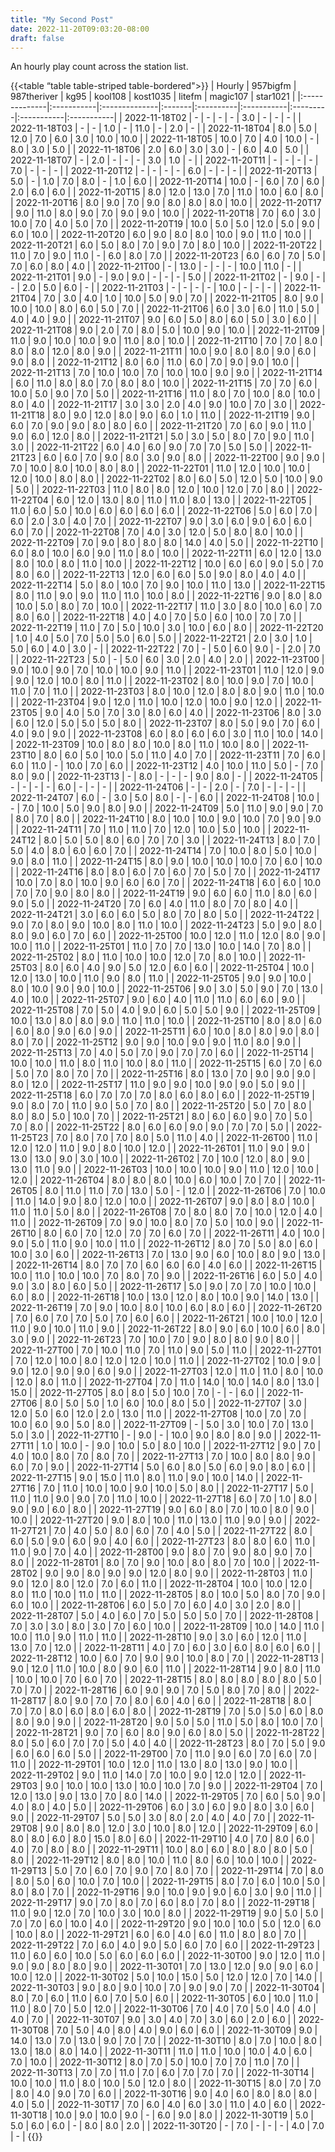 ```yaml
---
title: "My Second Post"
date: 2022-11-20T09:03:20-08:00
draft: false
---
```


An hourly play count across the station list.


{{<table “table table-striped table-bordered">}}
| Hourly        | 957bigfm   | 987theriver   | kg95   | kool108   | kost1035   | litefm   | magic107   | star1021   |
|:--------------|:-----------|:--------------|:-------|:----------|:-----------|:---------|:-----------|:-----------|
| 2022-11-18T02 | -          | -             | -      | -         | 3.0        | -        | -          | -          |
| 2022-11-18T03 | -          | -             | 1.0    | -         | 11.0       | -        | 2.0        | -          |
| 2022-11-18T04 | 8.0        | 5.0           | 12.0   | 7.0       | 6.0        | 3.0      | 10.0       | 10.0       |
| 2022-11-18T05 | 10.0       | 7.0           | 4.0    | 10.0      | -          | 8.0      | 3.0        | 5.0        |
| 2022-11-18T06 | 2.0        | 6.0           | 3.0    | 3.0       | -          | 6.0      | 4.0        | 5.0        |
| 2022-11-18T07 | -          | 2.0           | -      | -         | -          | 3.0      | 1.0        | -          |
| 2022-11-20T11 | -          | -             | -      | -         | 7.0        | -        | -          | -          |
| 2022-11-20T12 | -          | -             | -      | -         | 6.0        | -        | -          | -          |
| 2022-11-20T13 | 5.0        | -             | 1.0    | 7.0       | 8.0        | -        | 1.0        | 6.0        |
| 2022-11-20T14 | 10.0       | -             | 6.0    | 7.0       | 6.0        | 2.0      | 6.0        | 6.0        |
| 2022-11-20T15 | 8.0        | 12.0          | 13.0   | 7.0       | 11.0       | 10.0     | 6.0        | 8.0        |
| 2022-11-20T16 | 8.0        | 9.0           | 7.0    | 9.0       | 8.0        | 8.0      | 8.0        | 10.0       |
| 2022-11-20T17 | 9.0        | 11.0          | 8.0    | 9.0       | 7.0        | 9.0      | 9.0        | 10.0       |
| 2022-11-20T18 | 7.0        | 6.0           | 3.0    | 10.0      | 7.0        | 4.0      | 5.0        | 7.0        |
| 2022-11-20T19 | 10.0       | 5.0           | 5.0    | 12.0      | 5.0        | 9.0      | 6.0        | 10.0       |
| 2022-11-20T20 | 6.0        | 9.0           | 8.0    | 8.0       | 10.0       | 9.0      | 11.0       | 10.0       |
| 2022-11-20T21 | 6.0        | 5.0           | 8.0    | 7.0       | 9.0        | 7.0      | 8.0        | 10.0       |
| 2022-11-20T22 | 11.0       | 7.0           | 9.0    | 11.0      | -          | 6.0      | 8.0        | 7.0        |
| 2022-11-20T23 | 6.0        | 6.0           | 7.0    | 5.0       | 7.0        | 6.0      | 8.0        | 4.0        |
| 2022-11-21T00 | -          | 13.0          | -      | -         | -          | 10.0     | 11.0       | -          |
| 2022-11-21T01 | 9.0        | -             | 9.0    | 9.0       | -          | -        | -          | 5.0        |
| 2022-11-21T02 | -          | 9.0           | -      | -         | 2.0        | 5.0      | 6.0        | -          |
| 2022-11-21T03 | -          | -             | -      | -         | 10.0       | -        | -          | -          |
| 2022-11-21T04 | 7.0        | 3.0           | 4.0    | 1.0       | 10.0       | 5.0      | 9.0        | 7.0        |
| 2022-11-21T05 | 8.0        | 9.0           | 10.0   | 10.0      | 8.0        | 6.0      | 5.0        | 7.0        |
| 2022-11-21T06 | 6.0        | 3.0           | 6.0    | 11.0      | 5.0        | 4.0      | 4.0        | 9.0        |
| 2022-11-21T07 | 9.0        | 6.0           | 5.0    | 8.0       | 6.0        | 5.0      | 3.0        | 6.0        |
| 2022-11-21T08 | 9.0        | 2.0           | 7.0    | 8.0       | 5.0        | 10.0     | 9.0        | 10.0       |
| 2022-11-21T09 | 11.0       | 9.0           | 10.0   | 10.0      | 9.0        | 11.0     | 8.0        | 10.0       |
| 2022-11-21T10 | 7.0        | 7.0           | 8.0    | 8.0       | 8.0        | 12.0     | 8.0        | 9.0        |
| 2022-11-21T11 | 10.0       | 9.0           | 8.0    | 8.0       | 9.0        | 6.0      | 9.0        | 8.0        |
| 2022-11-21T12 | 8.0        | 6.0           | 11.0   | 6.0       | 7.0        | 9.0      | 9.0        | 10.0       |
| 2022-11-21T13 | 7.0        | 10.0          | 10.0   | 7.0       | 10.0       | 10.0     | 9.0        | 9.0        |
| 2022-11-21T14 | 6.0        | 11.0          | 8.0    | 8.0       | 7.0        | 8.0      | 8.0        | 10.0       |
| 2022-11-21T15 | 7.0        | 7.0           | 6.0    | 10.0      | 5.0        | 9.0      | 7.0        | 5.0        |
| 2022-11-21T16 | 11.0       | 8.0           | 7.0    | 10.0      | 8.0        | 10.0     | 8.0        | 4.0        |
| 2022-11-21T17 | 3.0        | 3.0           | 2.0    | 4.0       | 9.0        | 10.0     | 7.0        | 3.0        |
| 2022-11-21T18 | 8.0        | 9.0           | 12.0   | 8.0       | 9.0        | 6.0      | 1.0        | 11.0       |
| 2022-11-21T19 | 9.0        | 6.0           | 7.0    | 9.0       | 9.0        | 8.0      | 8.0        | 6.0        |
| 2022-11-21T20 | 7.0        | 6.0           | 9.0    | 11.0      | 9.0        | 6.0      | 12.0       | 8.0        |
| 2022-11-21T21 | 5.0        | 3.0           | 5.0    | 8.0       | 7.0        | 9.0      | 11.0       | 3.0        |
| 2022-11-21T22 | 6.0        | 4.0           | 6.0    | 9.0       | 7.0        | 7.0      | 5.0        | 5.0        |
| 2022-11-21T23 | 6.0        | 6.0           | 7.0    | 9.0       | 8.0        | 3.0      | 9.0        | 8.0        |
| 2022-11-22T00 | 9.0        | 9.0           | 7.0    | 10.0      | 8.0        | 10.0     | 8.0        | 8.0        |
| 2022-11-22T01 | 11.0       | 12.0          | 10.0   | 10.0      | 12.0       | 10.0     | 8.0        | 8.0        |
| 2022-11-22T02 | 8.0        | 6.0           | 5.0    | 12.0      | 5.0        | 10.0     | 9.0        | 5.0        |
| 2022-11-22T03 | 11.0       | 8.0           | 8.0    | 12.0      | 10.0       | 12.0     | 7.0        | 8.0        |
| 2022-11-22T04 | 6.0        | 12.0          | 13.0   | 8.0       | 11.0       | 11.0     | 8.0        | 13.0       |
| 2022-11-22T05 | 11.0       | 6.0           | 5.0    | 10.0      | 6.0        | 6.0      | 6.0        | 6.0        |
| 2022-11-22T06 | 5.0        | 6.0           | 7.0    | 6.0       | 2.0        | 3.0      | 4.0        | 7.0        |
| 2022-11-22T07 | 9.0        | 3.0           | 6.0    | 9.0       | 6.0        | 6.0      | 6.0        | 7.0        |
| 2022-11-22T08 | 7.0        | 4.0           | 3.0    | 12.0      | 5.0        | 8.0      | 8.0        | 10.0       |
| 2022-11-22T09 | 7.0        | 9.0           | 8.0    | 8.0       | 8.0        | 14.0     | 4.0        | 5.0        |
| 2022-11-22T10 | 6.0        | 8.0           | 10.0   | 6.0       | 9.0        | 11.0     | 8.0        | 10.0       |
| 2022-11-22T11 | 6.0        | 12.0          | 13.0   | 8.0       | 10.0       | 8.0      | 11.0       | 10.0       |
| 2022-11-22T12 | 10.0       | 6.0           | 6.0    | 9.0       | 5.0        | 7.0      | 8.0        | 6.0        |
| 2022-11-22T13 | 12.0       | 6.0           | 6.0    | 5.0       | 9.0        | 8.0      | 4.0        | 4.0        |
| 2022-11-22T14 | 5.0        | 8.0           | 10.0   | 7.0       | 9.0        | 10.0     | 11.0       | 13.0       |
| 2022-11-22T15 | 8.0        | 11.0          | 9.0    | 9.0       | 11.0       | 11.0     | 10.0       | 8.0        |
| 2022-11-22T16 | 9.0        | 8.0           | 8.0    | 10.0      | 5.0        | 8.0      | 7.0        | 10.0       |
| 2022-11-22T17 | 11.0       | 3.0           | 8.0    | 10.0      | 6.0        | 7.0      | 8.0        | 6.0        |
| 2022-11-22T18 | 4.0        | 4.0           | 7.0    | 5.0       | 6.0        | 10.0     | 7.0        | 7.0        |
| 2022-11-22T19 | 11.0       | 7.0           | 5.0    | 10.0      | 3.0        | 10.0     | 6.0        | 8.0        |
| 2022-11-22T20 | 1.0        | 4.0           | 5.0    | 7.0       | 5.0        | 5.0      | 6.0        | 5.0        |
| 2022-11-22T21 | 2.0        | 3.0           | 1.0    | 5.0       | 6.0        | 4.0      | 3.0        | -          |
| 2022-11-22T22 | 7.0        | -             | 5.0    | 6.0       | 9.0        | -        | 2.0        | 7.0        |
| 2022-11-22T23 | 5.0        | -             | 5.0    | 6.0       | 3.0        | 2.0      | 4.0        | 2.0        |
| 2022-11-23T00 | 9.0        | 10.0          | 9.0    | 7.0       | 10.0       | 10.0     | 9.0        | 11.0       |
| 2022-11-23T01 | 11.0       | 12.0          | 9.0    | 9.0       | 12.0       | 10.0     | 8.0        | 11.0       |
| 2022-11-23T02 | 8.0        | 10.0          | 9.0    | 7.0       | 10.0       | 11.0     | 7.0        | 11.0       |
| 2022-11-23T03 | 8.0        | 10.0          | 12.0   | 8.0       | 8.0        | 9.0      | 11.0       | 10.0       |
| 2022-11-23T04 | 9.0        | 12.0          | 11.0   | 10.0      | 12.0       | 10.0     | 9.0        | 12.0       |
| 2022-11-23T05 | 9.0        | 4.0           | 5.0    | 7.0       | 3.0        | 8.0      | 6.0        | 4.0        |
| 2022-11-23T06 | 8.0        | 3.0           | 6.0    | 12.0      | 5.0        | 5.0      | 5.0        | 8.0        |
| 2022-11-23T07 | 8.0        | 5.0           | 9.0    | 7.0       | 6.0        | 4.0      | 9.0        | 9.0        |
| 2022-11-23T08 | 6.0        | 8.0           | 6.0    | 6.0       | 3.0        | 11.0     | 10.0       | 14.0       |
| 2022-11-23T09 | 10.0       | 8.0           | 8.0    | 10.0      | 8.0        | 11.0     | 10.0       | 8.0        |
| 2022-11-23T10 | 8.0        | 6.0           | 5.0    | 10.0      | 5.0        | 11.0     | 4.0        | 7.0        |
| 2022-11-23T11 | 7.0        | 6.0           | 6.0    | 11.0      | -          | 10.0     | 7.0        | 6.0        |
| 2022-11-23T12 | 4.0        | 10.0          | 11.0   | 5.0       | -          | 7.0      | 8.0        | 9.0        |
| 2022-11-23T13 | -          | 8.0           | -      | -         | -          | 9.0      | 8.0        | -          |
| 2022-11-24T05 | -          | -             | -      | -         | 6.0        | -        | -          | -          |
| 2022-11-24T06 | -          | -             | 2.0    | -         | 7.0        | -        | -          | -          |
| 2022-11-24T07 | 6.0        | -             | 3.0    | 5.0       | 8.0        | -        | -          | 6.0        |
| 2022-11-24T08 | 10.0       | -             | 7.0    | 10.0      | 5.0        | 9.0      | 8.0        | 9.0        |
| 2022-11-24T09 | 5.0        | 11.0          | 9.0    | 9.0       | 7.0        | 8.0      | 7.0        | 8.0        |
| 2022-11-24T10 | 8.0        | 10.0          | 10.0   | 9.0       | 10.0       | 7.0      | 9.0        | 9.0        |
| 2022-11-24T11 | 7.0        | 11.0          | 11.0   | 7.0       | 12.0       | 10.0     | 5.0        | 10.0       |
| 2022-11-24T12 | 8.0        | 5.0           | 5.0    | 8.0       | 6.0        | 7.0      | 7.0        | 3.0        |
| 2022-11-24T13 | 8.0        | 7.0           | 5.0    | 4.0       | 8.0        | 6.0      | 6.0        | 7.0        |
| 2022-11-24T14 | 7.0        | 10.0          | 8.0    | 5.0       | 10.0       | 9.0      | 8.0        | 11.0       |
| 2022-11-24T15 | 8.0        | 9.0           | 10.0   | 10.0      | 10.0       | 7.0      | 6.0        | 10.0       |
| 2022-11-24T16 | 8.0        | 8.0           | 6.0    | 7.0       | 6.0        | 7.0      | 5.0        | 7.0        |
| 2022-11-24T17 | 10.0       | 7.0           | 8.0    | 10.0      | 9.0        | 6.0      | 6.0        | 7.0        |
| 2022-11-24T18 | 6.0        | 6.0           | 10.0   | 7.0       | 7.0        | 9.0      | 8.0        | 8.0        |
| 2022-11-24T19 | 9.0        | 6.0           | 6.0    | 11.0      | 8.0        | 6.0      | 9.0        | 5.0        |
| 2022-11-24T20 | 7.0        | 6.0           | 4.0    | 11.0      | 8.0        | 7.0      | 8.0        | 4.0        |
| 2022-11-24T21 | 3.0        | 6.0           | 6.0    | 5.0       | 8.0        | 7.0      | 8.0        | 5.0        |
| 2022-11-24T22 | 9.0        | 7.0           | 8.0    | 9.0       | 10.0       | 8.0      | 11.0       | 10.0       |
| 2022-11-24T23 | 5.0        | 9.0           | 8.0    | 8.0       | 9.0        | 6.0      | 7.0        | 6.0        |
| 2022-11-25T00 | 10.0       | 12.0          | 11.0   | 12.0      | 8.0        | 9.0      | 10.0       | 11.0       |
| 2022-11-25T01 | 11.0       | 7.0           | 7.0    | 13.0      | 10.0       | 14.0     | 7.0        | 8.0        |
| 2022-11-25T02 | 8.0        | 11.0          | 10.0   | 10.0      | 12.0       | 7.0      | 8.0        | 10.0       |
| 2022-11-25T03 | 8.0        | 6.0           | 4.0    | 9.0       | 5.0        | 12.0     | 6.0        | 6.0        |
| 2022-11-25T04 | 10.0       | 12.0          | 13.0   | 10.0      | 11.0       | 9.0      | 8.0        | 11.0       |
| 2022-11-25T05 | 9.0        | 9.0           | 10.0   | 8.0       | 10.0       | 9.0      | 9.0        | 10.0       |
| 2022-11-25T06 | 9.0        | 3.0           | 5.0    | 9.0       | 7.0        | 13.0     | 4.0        | 10.0       |
| 2022-11-25T07 | 9.0        | 6.0           | 4.0    | 11.0      | 11.0       | 6.0      | 6.0        | 9.0        |
| 2022-11-25T08 | 7.0        | 5.0           | 4.0    | 9.0       | 6.0        | 5.0      | 5.0        | 9.0        |
| 2022-11-25T09 | 10.0       | 13.0          | 8.0    | 8.0       | 9.0        | 11.0     | 11.0       | 10.0       |
| 2022-11-25T10 | 8.0        | 8.0           | 6.0    | 6.0       | 8.0        | 9.0      | 6.0        | 9.0        |
| 2022-11-25T11 | 6.0        | 10.0          | 8.0    | 8.0       | 9.0        | 8.0      | 8.0        | 7.0        |
| 2022-11-25T12 | 9.0        | 9.0           | 10.0   | 9.0       | 9.0        | 11.0     | 8.0        | 9.0        |
| 2022-11-25T13 | 7.0        | 4.0           | 5.0    | 7.0       | 9.0        | 7.0      | 7.0        | 6.0        |
| 2022-11-25T14 | 10.0       | 10.0          | 11.0   | 8.0       | 11.0       | 10.0     | 8.0        | 11.0       |
| 2022-11-25T15 | 6.0        | 7.0           | 6.0    | 5.0       | 7.0        | 8.0      | 7.0        | 7.0        |
| 2022-11-25T16 | 8.0        | 13.0          | 7.0    | 9.0       | 9.0        | 9.0      | 8.0        | 12.0       |
| 2022-11-25T17 | 11.0       | 9.0           | 9.0    | 10.0      | 9.0        | 9.0      | 5.0        | 9.0        |
| 2022-11-25T18 | 6.0        | 7.0           | 7.0    | 7.0       | 8.0        | 6.0      | 8.0        | 6.0        |
| 2022-11-25T19 | 9.0        | 8.0           | 7.0    | 11.0      | 9.0        | 5.0      | 7.0        | 8.0        |
| 2022-11-25T20 | 5.0        | 7.0           | 8.0    | 8.0       | 8.0        | 5.0      | 10.0       | 7.0        |
| 2022-11-25T21 | 8.0        | 6.0           | 6.0    | 9.0       | 7.0        | 5.0      | 7.0        | 8.0        |
| 2022-11-25T22 | 8.0        | 6.0           | 6.0    | 9.0       | 9.0        | 7.0      | 7.0        | 5.0        |
| 2022-11-25T23 | 7.0        | 8.0           | 7.0    | 7.0       | 8.0        | 5.0      | 11.0       | 4.0        |
| 2022-11-26T00 | 11.0       | 12.0          | 12.0   | 11.0      | 9.0        | 8.0      | 10.0       | 12.0       |
| 2022-11-26T01 | 11.0       | 9.0           | 9.0    | 13.0      | 13.0       | 9.0      | 3.0        | 10.0       |
| 2022-11-26T02 | 7.0        | 10.0          | 12.0   | 8.0       | 9.0        | 13.0     | 11.0       | 9.0        |
| 2022-11-26T03 | 10.0       | 10.0          | 10.0   | 9.0       | 11.0       | 12.0     | 10.0       | 12.0       |
| 2022-11-26T04 | 8.0        | 8.0           | 8.0    | 10.0      | 6.0        | 10.0     | 7.0        | 7.0        |
| 2022-11-26T05 | 8.0        | 11.0          | 11.0   | 7.0       | 13.0       | 5.0      | -          | 12.0       |
| 2022-11-26T06 | 7.0        | 10.0          | 11.0   | 14.0      | 9.0        | 8.0      | 12.0       | 10.0       |
| 2022-11-26T07 | 9.0        | 8.0           | 8.0    | 10.0      | 11.0       | 11.0     | 5.0        | 8.0        |
| 2022-11-26T08 | 7.0        | 8.0           | 8.0    | 7.0       | 10.0       | 12.0     | 4.0        | 11.0       |
| 2022-11-26T09 | 7.0        | 9.0           | 10.0   | 8.0       | 7.0        | 5.0      | 10.0       | 9.0        |
| 2022-11-26T10 | 8.0        | 6.0           | 7.0    | 12.0      | 7.0        | 7.0      | 6.0        | 7.0        |
| 2022-11-26T11 | 4.0        | 10.0          | 9.0    | 5.0       | 11.0       | 9.0      | 10.0       | 11.0       |
| 2022-11-26T12 | 8.0        | 7.0           | 5.0    | 8.0       | 6.0        | 10.0     | 3.0        | 6.0        |
| 2022-11-26T13 | 7.0        | 13.0          | 9.0    | 6.0       | 10.0       | 8.0      | 9.0        | 13.0       |
| 2022-11-26T14 | 8.0        | 7.0           | 7.0    | 6.0       | 6.0        | 6.0      | 4.0        | 6.0        |
| 2022-11-26T15 | 10.0       | 11.0          | 10.0   | 10.0      | 7.0        | 8.0      | 7.0        | 9.0        |
| 2022-11-26T16 | 6.0        | 5.0           | 4.0    | 9.0       | 3.0        | 8.0      | 6.0        | 5.0        |
| 2022-11-26T17 | 5.0        | 9.0           | 7.0    | 7.0       | 10.0       | 10.0     | 6.0        | 8.0        |
| 2022-11-26T18 | 10.0       | 13.0          | 12.0   | 8.0       | 10.0       | 9.0      | 14.0       | 13.0       |
| 2022-11-26T19 | 7.0        | 9.0           | 10.0   | 8.0       | 10.0       | 6.0      | 8.0        | 6.0        |
| 2022-11-26T20 | 7.0        | 6.0           | 7.0    | 7.0       | 5.0        | 7.0      | 6.0        | 6.0        |
| 2022-11-26T21 | 10.0       | 10.0          | 12.0   | 11.0      | 9.0        | 10.0     | 11.0       | 9.0        |
| 2022-11-26T22 | 8.0        | 9.0           | 6.0    | 10.0      | 6.0        | 8.0      | 3.0        | 9.0        |
| 2022-11-26T23 | 7.0        | 10.0          | 7.0    | 9.0       | 8.0        | 8.0      | 9.0        | 8.0        |
| 2022-11-27T00 | 7.0        | 10.0          | 11.0   | 7.0       | 11.0       | 9.0      | 5.0        | 11.0       |
| 2022-11-27T01 | 7.0        | 12.0          | 10.0   | 8.0       | 12.0       | 12.0     | 10.0       | 11.0       |
| 2022-11-27T02 | 10.0       | 9.0           | 9.0    | 12.0      | 9.0        | 9.0      | 6.0        | 9.0        |
| 2022-11-27T03 | 12.0       | 11.0          | 11.0   | 8.0       | 10.0       | 12.0     | 8.0        | 11.0       |
| 2022-11-27T04 | 7.0        | 11.0          | 14.0   | 10.0      | 14.0       | 8.0      | 13.0       | 15.0       |
| 2022-11-27T05 | 8.0        | 8.0           | 5.0    | 10.0      | 7.0        | -        | -          | 6.0        |
| 2022-11-27T06 | 8.0        | 5.0           | 5.0    | 1.0       | 6.0        | 10.0     | 8.0        | 5.0        |
| 2022-11-27T07 | 3.0        | 12.0          | 5.0    | 6.0       | 12.0       | 2.0      | 13.0       | 11.0       |
| 2022-11-27T08 | 10.0       | 7.0           | 7.0    | 10.0      | 6.0        | 9.0      | 5.0        | 8.0        |
| 2022-11-27T09 | -          | 5.0           | 3.0    | 10.0      | 7.0        | 13.0     | 5.0        | 3.0        |
| 2022-11-27T10 | -          | 9.0           | -      | 10.0      | 9.0        | 8.0      | 8.0        | 9.0        |
| 2022-11-27T11 | 1.0        | 10.0          | -      | 9.0       | 10.0       | 5.0      | 8.0        | 10.0       |
| 2022-11-27T12 | 9.0        | 7.0           | 4.0    | 10.0      | 8.0        | 7.0      | 8.0        | 7.0        |
| 2022-11-27T13 | 7.0        | 10.0          | 8.0    | 8.0       | 9.0        | 6.0      | 7.0        | 9.0        |
| 2022-11-27T14 | 5.0        | 6.0           | 8.0    | 5.0       | 6.0        | 9.0      | 8.0        | 6.0        |
| 2022-11-27T15 | 9.0        | 15.0          | 11.0   | 8.0       | 11.0       | 9.0      | 10.0       | 14.0       |
| 2022-11-27T16 | 7.0        | 11.0          | 10.0   | 10.0      | 9.0        | 10.0     | 5.0        | 8.0        |
| 2022-11-27T17 | 5.0        | 11.0          | 11.0   | 9.0       | 9.0        | 7.0      | 11.0       | 10.0       |
| 2022-11-27T18 | 6.0        | 7.0           | 1.0    | 8.0       | 9.0        | 9.0      | 6.0        | 8.0        |
| 2022-11-27T19 | 9.0        | 6.0           | 8.0    | 7.0       | 10.0       | 8.0      | 9.0        | 10.0       |
| 2022-11-27T20 | 9.0        | 8.0           | 10.0   | 11.0      | 13.0       | 11.0     | 9.0        | 9.0        |
| 2022-11-27T21 | 7.0        | 4.0           | 5.0    | 8.0       | 6.0        | 7.0      | 4.0        | 5.0        |
| 2022-11-27T22 | 8.0        | 6.0           | 5.0    | 9.0       | 6.0        | 9.0      | 4.0        | 6.0        |
| 2022-11-27T23 | 8.0        | 8.0           | 6.0    | 11.0      | 11.0       | 9.0      | 7.0        | 4.0        |
| 2022-11-28T00 | 9.0        | 8.0           | 7.0    | 9.0       | 8.0        | 9.0      | 7.0        | 8.0        |
| 2022-11-28T01 | 8.0        | 7.0           | 9.0    | 10.0      | 8.0        | 8.0      | 7.0        | 10.0       |
| 2022-11-28T02 | 9.0        | 9.0           | 8.0    | 9.0       | 9.0        | 12.0     | 8.0        | 9.0        |
| 2022-11-28T03 | 11.0       | 9.0           | 12.0   | 8.0       | 12.0       | 7.0      | 6.0        | 11.0       |
| 2022-11-28T04 | 10.0       | 10.0          | 12.0   | 8.0       | 11.0       | 10.0     | 11.0       | 11.0       |
| 2022-11-28T05 | 8.0        | 10.0          | 5.0    | 8.0       | 7.0        | 9.0      | 6.0        | 10.0       |
| 2022-11-28T06 | 6.0        | 5.0           | 7.0    | 6.0       | 4.0        | 3.0      | 2.0        | 8.0        |
| 2022-11-28T07 | 5.0        | 4.0           | 6.0    | 7.0       | 5.0        | 5.0      | 5.0        | 7.0        |
| 2022-11-28T08 | 7.0        | 3.0           | 3.0    | 8.0       | 3.0        | 7.0      | 6.0        | 10.0       |
| 2022-11-28T09 | 10.0       | 14.0          | 11.0   | 10.0      | 11.0       | 9.0      | 11.0       | 11.0       |
| 2022-11-28T10 | 9.0        | 3.0           | 6.0    | 12.0      | 11.0       | 13.0     | 7.0        | 12.0       |
| 2022-11-28T11 | 4.0        | 7.0           | 6.0    | 3.0       | 6.0        | 8.0      | 6.0        | 6.0        |
| 2022-11-28T12 | 10.0       | 6.0           | 7.0    | 9.0       | 9.0        | 10.0     | 8.0        | 7.0        |
| 2022-11-28T13 | 9.0        | 12.0          | 11.0   | 10.0      | 8.0        | 9.0      | 6.0        | 11.0       |
| 2022-11-28T14 | 9.0        | 8.0           | 11.0   | 10.0      | 10.0       | 7.0      | 6.0        | 7.0        |
| 2022-11-28T15 | 8.0        | 8.0           | 8.0    | 8.0       | 8.0        | 5.0      | 7.0        | 7.0        |
| 2022-11-28T16 | 6.0        | 9.0           | 9.0    | 7.0       | 5.0        | 8.0      | 7.0        | 8.0        |
| 2022-11-28T17 | 8.0        | 9.0           | 7.0    | 7.0       | 8.0        | 6.0      | 4.0        | 6.0        |
| 2022-11-28T18 | 8.0        | 7.0           | 7.0    | 8.0       | 6.0        | 8.0      | 6.0        | 8.0        |
| 2022-11-28T19 | 7.0        | 5.0           | 5.0    | 6.0       | 8.0        | 8.0      | 9.0        | 9.0        |
| 2022-11-28T20 | 9.0        | 5.0           | 5.0    | 11.0      | 5.0        | 8.0      | 10.0       | 7.0        |
| 2022-11-28T21 | 9.0        | 7.0           | 6.0    | 8.0       | 9.0        | 6.0      | 8.0        | 5.0        |
| 2022-11-28T22 | 8.0        | 5.0           | 6.0    | 7.0       | 7.0        | 5.0      | 4.0        | 4.0        |
| 2022-11-28T23 | 8.0        | 7.0           | 5.0    | 9.0       | 6.0        | 6.0      | 6.0        | 5.0        |
| 2022-11-29T00 | 7.0        | 11.0          | 9.0    | 6.0       | 7.0        | 6.0      | 7.0        | 11.0       |
| 2022-11-29T01 | 10.0       | 12.0          | 11.0   | 13.0      | 8.0        | 13.0     | 9.0        | 10.0       |
| 2022-11-29T02 | 9.0        | 11.0          | 14.0   | 7.0       | 10.0       | 9.0      | 12.0       | 12.0       |
| 2022-11-29T03 | 9.0        | 10.0          | 10.0   | 13.0      | 10.0       | 10.0     | 7.0        | 9.0        |
| 2022-11-29T04 | 7.0        | 12.0          | 13.0   | 9.0       | 13.0       | 7.0      | 8.0        | 14.0       |
| 2022-11-29T05 | 7.0        | 6.0           | 5.0    | 9.0       | 4.0        | 8.0      | 4.0        | 5.0        |
| 2022-11-29T06 | 6.0        | 3.0           | 6.0    | 9.0       | 8.0        | 3.0      | 6.0        | 9.0        |
| 2022-11-29T07 | 5.0        | 5.0           | 3.0    | 8.0       | 2.0        | 4.0      | 4.0        | 7.0        |
| 2022-11-29T08 | 9.0        | 8.0           | 8.0    | 12.0      | 3.0        | 10.0     | 8.0        | 12.0       |
| 2022-11-29T09 | 6.0        | 8.0           | 8.0    | 6.0       | 8.0        | 15.0     | 8.0        | 6.0        |
| 2022-11-29T10 | 4.0        | 7.0           | 8.0    | 6.0       | 4.0        | 7.0      | 8.0        | 8.0        |
| 2022-11-29T11 | 10.0       | 8.0           | 6.0    | 8.0       | 8.0        | 8.0      | 5.0        | 8.0        |
| 2022-11-29T12 | 8.0        | 8.0           | 10.0   | 11.0      | 8.0        | 6.0      | 10.0       | 10.0       |
| 2022-11-29T13 | 5.0        | 7.0           | 6.0    | 7.0       | 9.0        | 7.0      | 8.0        | 7.0        |
| 2022-11-29T14 | 7.0        | 8.0           | 8.0    | 5.0       | 6.0        | 10.0     | 7.0        | 10.0       |
| 2022-11-29T15 | 8.0        | 7.0           | 6.0    | 10.0      | 5.0        | 8.0      | 8.0        | 7.0        |
| 2022-11-29T16 | 9.0        | 10.0          | 9.0    | 9.0       | 6.0        | 3.0      | 9.0        | 11.0       |
| 2022-11-29T17 | 9.0        | 7.0           | 8.0    | 7.0       | 6.0        | 8.0      | 7.0        | 8.0        |
| 2022-11-29T18 | 11.0       | 9.0           | 12.0   | 7.0       | 10.0       | 3.0      | 10.0       | 8.0        |
| 2022-11-29T19 | 9.0        | 5.0           | 5.0    | 7.0       | 7.0        | 6.0      | 10.0       | 4.0        |
| 2022-11-29T20 | 9.0        | 10.0          | 10.0   | 5.0       | 12.0       | 6.0      | 10.0       | 8.0        |
| 2022-11-29T21 | 6.0        | 6.0           | 4.0    | 6.0       | 11.0       | 8.0      | 8.0        | 7.0        |
| 2022-11-29T22 | 7.0        | 6.0           | 4.0    | 9.0       | 5.0        | 6.0      | 7.0        | 6.0        |
| 2022-11-29T23 | 11.0       | 6.0           | 6.0    | 10.0      | 5.0        | 6.0      | 6.0        | 6.0        |
| 2022-11-30T00 | 9.0        | 12.0          | 11.0   | 9.0       | 9.0        | 8.0      | 8.0        | 9.0        |
| 2022-11-30T01 | 7.0        | 13.0          | 12.0   | 9.0       | 9.0        | 6.0      | 10.0       | 12.0       |
| 2022-11-30T02 | 5.0        | 10.0          | 15.0   | 5.0       | 12.0       | 12.0     | 7.0        | 14.0       |
| 2022-11-30T03 | 9.0        | 8.0           | 9.0    | 10.0      | 7.0        | 9.0      | 9.0        | 7.0        |
| 2022-11-30T04 | 8.0        | 7.0           | 6.0    | 11.0      | 6.0        | 7.0      | 5.0        | 6.0        |
| 2022-11-30T05 | 6.0        | 10.0          | 11.0   | 11.0      | 8.0        | 7.0      | 5.0        | 12.0       |
| 2022-11-30T06 | 7.0        | 4.0           | 7.0    | 5.0       | 4.0        | 4.0      | 4.0        | 7.0        |
| 2022-11-30T07 | 9.0        | 3.0           | 4.0    | 7.0       | 3.0        | 6.0      | 2.0        | 6.0        |
| 2022-11-30T08 | 7.0        | 5.0           | 4.0    | 8.0       | 4.0        | 9.0      | 6.0        | 6.0        |
| 2022-11-30T09 | 9.0        | 14.0          | 13.0   | 7.0       | 13.0       | 9.0      | 7.0        | 7.0        |
| 2022-11-30T10 | 8.0        | 7.0           | 10.0   | 8.0       | 13.0       | 18.0     | 8.0        | 14.0       |
| 2022-11-30T11 | 11.0       | 11.0          | 10.0   | 10.0      | 4.0        | 6.0      | 7.0        | 10.0       |
| 2022-11-30T12 | 8.0        | 7.0           | 5.0    | 10.0      | 7.0        | 7.0      | 11.0       | 7.0        |
| 2022-11-30T13 | 7.0        | 7.0           | 11.0   | 7.0       | 6.0        | 7.0      | 7.0        | 7.0        |
| 2022-11-30T14 | 10.0       | 10.0          | 11.0   | 8.0       | 10.0       | 5.0      | 12.0       | 8.0        |
| 2022-11-30T15 | 8.0        | 7.0           | 7.0    | 8.0       | 4.0        | 9.0      | 7.0        | 6.0        |
| 2022-11-30T16 | 9.0        | 4.0           | 6.0    | 8.0       | 8.0        | 8.0      | 4.0        | 5.0        |
| 2022-11-30T17 | 7.0        | 6.0           | 4.0    | 6.0       | 3.0        | 11.0     | 4.0        | 6.0        |
| 2022-11-30T18 | 10.0       | 9.0           | 10.0   | 9.0       | -          | 6.0      | 9.0        | 8.0        |
| 2022-11-30T19 | 5.0        | 5.0           | 6.0    | 6.0       | -          | 8.0      | 8.0        | 2.0        |
| 2022-11-30T20 | -          | 7.0           | -      | -         | -          | 4.0      | 7.0        | -          |
{{</table>}}